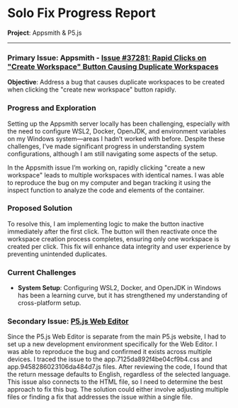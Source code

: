 # Solo Fix Progress Report

**Project**: Appsmith & P5.js  

---

### **Primary Issue**: Appsmith - [Issue #37281: Rapid Clicks on "Create Workspace" Button Causing Duplicate Workspaces](https://github.com/appsmithorg/appsmith/issues/37281)  
**Objective**: Address a bug that causes duplicate workspaces to be created when clicking the "create new workspace" button rapidly.

### Progress and Exploration

Setting up the Appsmith server locally has been challenging, especially with the need to configure WSL2, Docker, OpenJDK, and environment variables on my Windows system—areas I hadn’t worked with before. Despite these challenges, I’ve made significant progress in understanding system configurations, although I am still navigating some aspects of the setup.

In the Appsmith issue I’m working on, rapidly clicking "create a new workspace" leads to multiple workspaces with identical names. I was able to reproduce the bug on my computer and began tracking it using the inspect function to analyze the code and elements of the container. 

### Proposed Solution

To resolve this, I am implementing logic to make the button inactive immediately after the first click. The button will then reactivate once the workspace creation process completes, ensuring only one workspace is created per click. This fix will enhance data integrity and user experience by preventing unintended duplicates.

### Current Challenges

- **System Setup**: Configuring WSL2, Docker, and OpenJDK in Windows has been a learning curve, but it has strengthened my understanding of cross-platform setup.

### **Secondary Issue**: [P5.js Web Editor](https://github.com/processing/p5.js-web-editor/issues/3229)

Since the P5.js Web Editor is separate from the main P5.js website, I had to set up a new development environment specifically for the Web Editor. I was able to reproduce the bug and confirmed it exists across multiple devices. I traced the issue to the app.7125da892f4be04cf9b4.css and app.9458286023106da484d7.js files. After reviewing the code, I found that the return message defaults to English, regardless of the selected language. This issue also connects to the HTML file, so I need to determine the best approach to fix this bug. The solution could either involve adjusting multiple files or finding a fix that addresses the issue within a single file.

